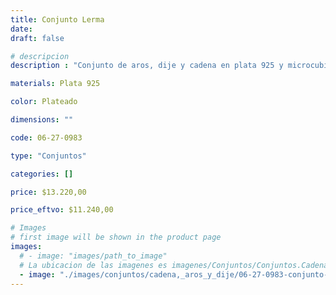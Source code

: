 ```yaml
---
title: Conjunto Lerma
date: 
draft: false

# descripcion
description : "Conjunto de aros, dije y cadena en plata 925 y microcubic. Largo de cadena 40, 45 o 50 a elección."

materials: Plata 925

color: Plateado

dimensions: ""

code: 06-27-0983

type: "Conjuntos"

categories: []

price: $13.220,00

price_eftvo: $11.240,00

# Images
# first image will be shown in the product page
images:
  # - image: "images/path_to_image"
  # La ubicacion de las imagenes es imagenes/Conjuntos/Conjuntos.Cadena, aros y dije/06-27-0983-conjunto-lerma
  - image: "./images/conjuntos/cadena,_aros_y_dije/06-27-0983-conjunto-lerma.jpg"
---
```


